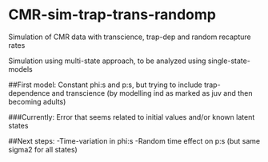 # CMR-sim-trap-trans-randomp
Simulation of CMR data with transcience, trap-dep and random recapture rates

Simulation using multi-state approach, to be analyzed using single-state-models

##First model:
Constant phi:s and p:s, but trying to include trap-dependence and transcience (by modelling ind as marked as juv and then becoming adults)

###Currently: 
Error that seems related to initial values and/or known latent states

##Next steps:
-Time-variation in phi:s
-Random time effect on p:s (but same sigma2 for all states)